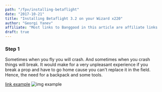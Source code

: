 ```yaml
---
path: "/fpv/installing-betaflight"
date: "2017-10-21"
title: "Installing Betaflight 3.2 on your Wizard x220"
author: "Georgi Yanev"
affiliate: "Most links to Banggood in this article are affiliate links and would support the author if used. Thanks!"
draft: true
---
```


### Step 1

Sometimes when you fly you will crash. And sometimes when you crash things will break. It would make for a very unpleasant experience if you break a prop and have to go home cause you can't replace it in the field. Hence, the need for a backpack and some tools.


[link example][3]
![img example](logo.png)



[0]: Linkslist
[1]: https://www.gatsbyjs.org/packages/gatsby-remark-katex/
[2]: https://github.com/Rokt33r/remark-math
[3]: https://github.com/Khan/KaTeX